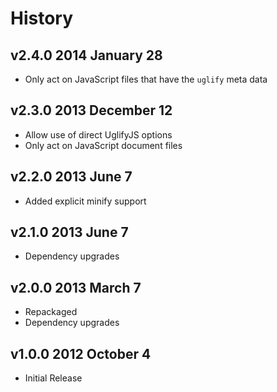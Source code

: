 # History

## v2.4.0 2014 January 28
- Only act on JavaScript files that have the `uglify` meta data

## v2.3.0 2013 December 12
- Allow use of direct UglifyJS options
- Only act on JavaScript document files

## v2.2.0 2013 June 7
- Added explicit minify support

## v2.1.0 2013 June 7
- Dependency upgrades

## v2.0.0 2013 March 7
- Repackaged
- Dependency upgrades

## v1.0.0 2012 October 4
- Initial Release
